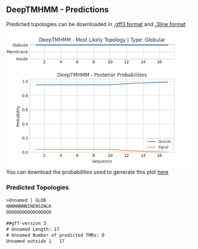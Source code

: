 ## DeepTMHMM - Predictions
Predicted topologies can be downloaded in [.gff3 format](TMRs.gff3) and [.3line format](predicted_topologies.3line)
![picture](plot.png)
You can download the probabilities used to generate this plot [here](Unnamed_probs.csv)
### Predicted Topologies
```
>Unnamed | GLOB
NNNNNNNNINENSINLK
OOOOOOOOOOOOOOOOO

```


```
##gff-version 3
# Unnamed Length: 17
# Unnamed Number of predicted TMRs: 0
Unnamed	outside	1	17				

```
